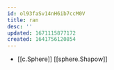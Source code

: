 ```yaml
---
id: ol93faSv14nH6ib7ccM0V
title: ran
desc: ''
updated: 1671115877172
created: 1641756120854
---
```




- [[c.Sphere]] [[sphere.Shapow]]
